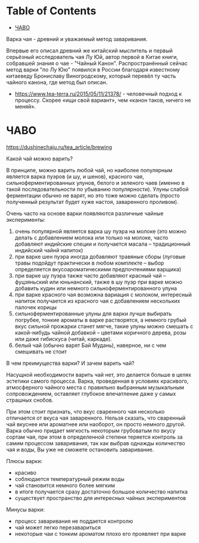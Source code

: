 
# Table of Contents

-   [ЧАВО](#org62ae2bf)

<div class="preview" id="org0cf4884">
<p>
Варка чая - древний и уважаемый метод заваривания. 
</p>

</div>

Впервые его описал древний же китайский мыслитель и первый серьёзный исследователь чая Лу Юй, автор первой в Китае книги, собравшей знания о чае - "Чайный Канон". Распространённый сейчас метод варки "по Лу Юю" появился в России благодаря известному китаеведу Брониславу Виногродскому, который перевёл ту часть чайного канона, где метод был описан.

-   <https://www.tea-terra.ru/2015/05/11/21378/> - человечный подход к процессу. Скорее «ищи свой вариант», чем «канон таков, ничего не меняй».


<a id="org62ae2bf"></a>

# ЧАВО

<https://dushinechaju.ru/tea_article/brewing>

Какой чай можно варить?

В принципе, можно варить любой чай, но наиболее популярным является варка пуэров (и шу, и шенов), красного чая, сильноферментированных улунов, белого и зеленого чаев (именно в такой последовательности по убыванию популярности). Улуны слабой ферментации обычно не варят, но это тоже можно сделать (просто полученный результат будет хуже настоя, заваренного проливом).

Очень часто на основе варки появляются различные чайные эксперименты:

1.  очень популярной является варка шу пуэра на молоке (это можно делать с добавлением молока или только на молоке, часто добавляют индийские специи и получается масала – традиционный индийский чайнй напиток)
2.  при варке шен пуэра иногда добавляют травяные сборы (луговые травы подойдут практически в любом комплекте – выбор определяется вкусоароматическими предпочтениями варщика)
3.  при варке шу пуэра также часто добавляют красный чай – фуцзяньский или юньнанский, также в шу пуэр при варке можно добавить кудин или немного сильноферментированного улуна
4.  при варке красного чая возможна вариация с молоком, интересный напиток получается из красного чая с добавлением нескольких палочек корицы
5.  сильноферментированные улуны для варки лучше выбирать погрубее, тонкие ароматы в варке растворятся, а немного грубый вкус сильной прожарки станет мягче, такие улуны можно смешать с какой-нибудь чайной добавкой – цветами коричного дерева, розы или даже гибискуса (читай, каркаде).
6.  белый чай (обычно варят Бай Мудань), наверное, ни с чем смешивать не стоит

В чем преимущества варки? И зачем варить чай?

Насущной необходимости варить чай нет, это делается больше в целях эстетики самого процесса. Варка, проведенная в условиях красивого, атмосферного чайного места с правильно выбранным музыкальным сопровождением, оставляет глубокое впечатление даже у самых страшных снобов.

При этом стоит признать, что вкус сваренного чая несколько отличается от вкуса чая заваренного. Нельзя сказать, что сваренный чай вкуснее или ароматнее или наоборот, он просто немного другой. Варка обычно придает мягкость некоторым грубоватым по вкусу сортам чая, при этом в определенной степени теряется контроль за самим процессом заваривания, так как выбрав однажды количество чая и воды, Вы уже не сможете остановить заваривание.

Плюсы варки:

-   красиво
-   соблюдается температурный режим воды
-   чай становится немного более мягким
-   в итоге получается сразу достаточно большое количество напитка
-   существует пространство для интересных чайных экспериментов

Минусы варки:

-   процесс заваривания не поддается контролю
-   чай может легко перезавариться
-   некоторые чаи с тонким ароматом плохо его проявляет при варке

